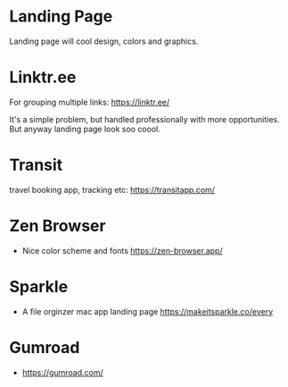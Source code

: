 # Landing Page
Landing page will cool design, colors and graphics.

# Linktr.ee
For grouping multiple links: https://linktr.ee/

It's a simple problem, but handled professionally with more opportunities. But anyway landing page look soo coool.

# Transit
travel booking app, tracking etc: https://transitapp.com/

# Zen Browser
- Nice color scheme and fonts https://zen-browser.app/

# Sparkle
- A file orginzer mac app landing page https://makeitsparkle.co/every

# Gumroad
- https://gumroad.com/
